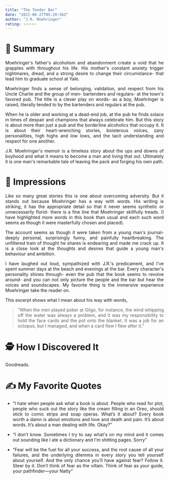 ```yaml
---
title: "The Tender Bar"
date: "2021-06-27T05:20:56Z"
author: "J.R. Moehringer"
rating: ⭐⭐⭐⭐⭐
---
```


<style>
body {
text-align: justify}
</style>


# 🚀 Summary

Moehringer's father's alcoholism and abandonment create a void that he grapples with throughout his life. His mother's constant anxiety trigger nightmares, dread, and a strong desire to change their circumstance- that lead him to graduate school at Yale. 

Moehringer finds a sense of belonging, validation, and respect from his Uncle Charlie and the group of men- bartenders and regulars- at the town's favored pub. The title is a clever play on words- as a boy, Moehringer is raised, literally tended to by the bartenders and regulars at the pub.  

When he is older and working at a dead-end job, at the pub he finds solace in times of despair and champions that always celebrate him. But this story is about more than just a pub and the borderline alcoholics that occupy it. It is about their heart-wrenching stories, boisterous voices, zany personalities, high highs and low lows, and the tacit understanding and respect for one another.

J.R. Moehringer's memoir is a timeless story about the ups and downs of boyhood and what it means to become a man and living that out. Ultimately it is one man's remarkable tale of leaving the pack and forging his own path.

# 🎨 Impressions

Like so many great stories this is one about overcoming adversity. But it stands out because Moehringer has a way with words. His writing is striking, it has the appropriate detail so that it never seems synthetic or unnecessarily florid- there is a fine line that Moehringer skillfully treads. (I have highlighted more words in this book than usual and each such word seems as though it were masterfully chosen and placed).

The account seems as though it were taken from a young man's journal- deeply personal, surprisingly funny, and painfully heartbreaking. The unfiltered train of thought he shares is endearing and made me crack up. It is a close look at the thoughts and desires that guide a young man's behaviour and ambition. 

 I have laughed out loud, sympathized with J.R.'s predicament, and I've spent summer days at the beach and evenings at the bar. Every character's personality shines through- even the pub that the book seems to revolve around- and you can not only picture the people and the bar but hear the voices and soundscapes. My favorite thing is the immersive experience Moehringer take the reader on.

This excerpt shows what I mean about his way with words,

 > “When the men played poker at Gilgo, for instance, the wind whipping off the water was always a problem, and it was my responsibility to hold the face cards and the pot onto the blanket. It was a job for an octopus, but I managed, and when a card flew I flew after it.”

# 🕵 How I Discovered It
Goodreads.

# ✍️ My Favorite Quotes

- “I hate when people ask what a book is about. People who read for plot, people who suck out the story like the cream filling in an Oreo, should stick to comic strips and soap operas. What’s it about? Every book worth a damn is about emotions and love and death and pain. It’s about words. It’s about a man dealing with life. Okay?”

- “I don't know. Sometimes I try to say what's on my mind and it comes out sounding like I ate a dictionary and I'm shitting pages. Sorry” 

- “Fear will be the fuel for all your success, and the root cause of all your failures, and the underlying dilemma in every story you tell yourself about yourself. And the only chance you’ll have against fear? Follow it. Steer by it. Don’t think of fear as the villain. Think of fear as your guide, your pathfinder—your Natty”
